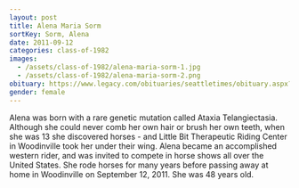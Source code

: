 ```yaml
---
layout: post
title: Alena Maria Sorm
sortKey: Sorm, Alena
date: 2011-09-12
categories: class-of-1982
images:
  - /assets/class-of-1982/alena-maria-sorm-1.jpg
  - /assets/class-of-1982/alena-maria-sorm-2.png
obituary: https://www.legacy.com/obituaries/seattletimes/obituary.aspx?n=alena-sorm&pid=153781558
gender: female
---
```

Alena was born with a rare genetic mutation called Ataxia Telangiectasia. Although she could never comb her own hair or brush her own teeth, when she was 13 she discovered horses - and Little Bit Therapeutic Riding Center in Woodinville took her under their wing. Alena became an accomplished western rider, and was invited to compete in horse shows all over the United States. She rode horses for many years before passing away at home in Woodinville on September 12, 2011. She was 48 years old.
